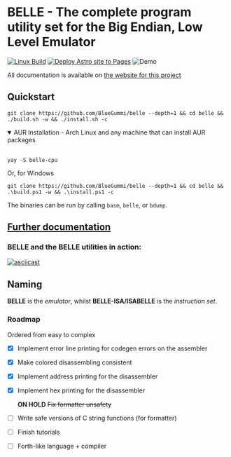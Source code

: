 # BELLE - The complete program utility set for the Big Endian, Low Level Emulator

[![Linux Build](https://github.com/BlueGummi/belle/actions/workflows/ci.yml/badge.svg)](https://github.com/BlueGummi/belle/actions/workflows/ci.yml) 
[![Deploy Astro site to Pages](https://github.com/BlueGummi/belle/actions/workflows/publish.yml/badge.svg)](https://github.com/BlueGummi/belle/actions/workflows/publish.yml)
![Demo](http://therealsujitk-vercel-badge.vercel.app/?app=belle-demo)

All documentation is available on [the website for this project](https://bluegummi.github.io/belle) 

## Quickstart

```
git clone https://github.com/BlueGummi/belle --depth=1 && cd belle && ./build.sh -w && ./install.sh -c
```


<details open>
<summary>AUR Installation - Arch Linux and any machine that can install AUR packages</summary>
<br>

```
yay -S belle-cpu
```

</details>


Or, for Windows

```pwsh
git clone https://github.com/BlueGummi/belle --depth=1 && cd belle && .\build.ps1 -w && .\install.ps1 -c
```

The binaries can be run by calling `basm`, `belle`, or `bdump`.

## [Further documentation](https://bluegummi.github.io/belle)

### BELLE and the BELLE utilities in action:
[![asciicast](https://asciinema.org/a/697934.svg)](https://asciinema.org/a/697934)

## Naming

**BELLE** is the *emulator*, whilst **BELLE-ISA/ISABELLE** is the *instruction set*.

### Roadmap

Ordered from easy to complex

- [x] Implement error line printing for codegen errors on the assembler

- [x] Make colored disassembling consistent

- [x] Implement address printing for the disassembler

- [x] Implement hex printing for the disassembler

  **ON HOLD** ~~Fix formatter unsafety~~ 

- [ ] Write safe versions of C string functions (for formatter)

- [ ] Finish tutorials

- [ ] Forth-like language + compiler
